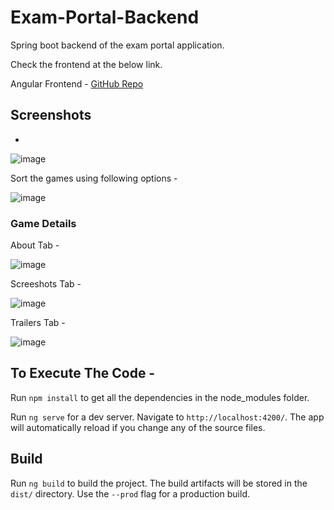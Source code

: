 # Exam-Portal-Backend

Spring boot backend of the exam portal application.

Check the frontend at the below link.

Angular Frontend - [GitHub Repo](https://github.com/neeru-1997/Exam-Portal-Frontend) 

## Screenshots

 - 

![image](https://user-images.githubusercontent.com/34072232/127365236-9586bf84-8cba-4b05-a96d-b8a2779fd6fd.png)

Sort the games using following options - 

![image](https://user-images.githubusercontent.com/34072232/127366359-6e00de69-cae6-47d8-935c-4096487f6816.png)

### Game Details

About Tab - 

![image](https://user-images.githubusercontent.com/34072232/127367275-fa13f174-5804-4af1-b67f-fdc9dc3ccde1.png)

Screeshots Tab - 

![image](https://user-images.githubusercontent.com/34072232/127367939-9713385f-c86d-4618-a854-7c28a15e7559.png)


Trailers Tab - 

![image](https://user-images.githubusercontent.com/34072232/127368013-10c0f0e0-3a41-46f6-8866-2c2c6bbcbabf.png)


## To Execute The Code - 

Run `npm install` to get all the dependencies in the node_modules folder. 

Run `ng serve` for a dev server. Navigate to `http://localhost:4200/`. The app will automatically reload if you change any of the source files.

## Build

Run `ng build` to build the project. The build artifacts will be stored in the `dist/` directory. Use the `--prod` flag for a production build.
